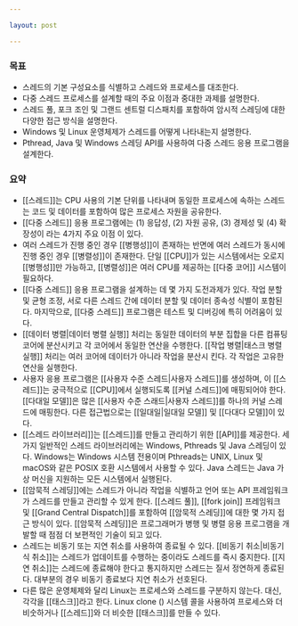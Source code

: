```yaml
---

layout: post

---
```


### 목표

* 스레드의 기본 구성요소를 식별하고 스레드와 프로세스를 대조한다.
* 다중 스레드 프로세스를 설계할 때의 주요 이점과 중대한 과제를 설명한다.
* 스레드 풀, 포크 조인 및 그랜드 센트럴 디스패치를 포함하여 암시적 스레딩에 대한 다양한 접근 방식을 설명한다.
* Windows 및 Linux 운영체제가 스레드를 어떻게 나타내는지 설명한다.
* Pthread, Java 및 Windows 스레딩 API를 사용하여 다중 스레드 응용 프로그램을 설계한다.

### 요약

- [[스레드]]는 CPU 사용의 기본 단위를 나타내며 동일한 프로세스에 속하는 스레드는 코드 및 데이터를 포함하여 많은 프로세스 자원을 공유한다.
- [[다중 스레드]] 응용 프로그램에는 (1) 응답성, (2) 자원 공유, (3) 경제성 및 (4) 확장성이 라는 4가지 주요 이점 이 있다.
- 여러 스레드가 진행 중인 경우 [[병행성]]이 존재하는 반면에 여러 스레드가 동시에 진행 중인 경우 [[병렬성]]이 존재한다. 단일 [[CPU]]가 있는 시스템에서는 오로지 [[병행성]]만 가능하고, [[병렬성]]은 여러 CPU를 제공하는 [[다중 코어]] 시스템이 필요하다.
- [[다중 스레드]] 응용 프로그램을 설계하는 데 몇 가지 도전과제가 있다. 작업 분할 및 균형 조정, 서로 다른 스레드 간에 데이터 분할 및 데이터 종속성 식별이 포함된다. 마지막으로, [[다중 스레드]] 프로그램은 테스트 및 디버깅에 특히 어려움이 있다.
- [[데이터 병렬|데이터 병렬 실행]] 처리는 동일한 데이터의 부분 집합을 다른 컴퓨팅 코어에 분산시키고 각 코어에서 동일한 연산을 수행한다. [[작업 병렬|태스크 병렬 실행]] 처리는 여러 코어에 데이터가 아니라 작업을 분산시 킨다. 각 작업은 고유한 연산을 실행한다.
- 사용자 응용 프로그램은 [[사용자 수준 스레드|사용자 스레드]]를 생성하며, 이 [[스레드]]는 궁극적으로 [[CPU]]에서 실행되도록 [[커널 스레드]]에 매핑되어야 한다. [[다대일 모델]]은 많은 [[사용자 수준 스래드|사용자 스레드]]를 하나의 커널 스레드에 매핑한다. 다른 접근법으로는 [[일대일|일대일 모델]] 및 [[다대다 모델]]이 있다.
- [[스레드 라이브러리]]는 [[스레드]]를 만들고 관리하기 위한 [[API]]를 제공한다. 세 가지 일반적인 스레드 라이브러리에는 Windows, Pthreads 및 Java 스레딩이 있다. Windows는 Windows 시스템 전용이며 Pthreads는 UNIX, Linux 및 macOS와 같은 POSIX 호환 시스템에서 사용할 수 있다. Java 스레드는 Java 가상 머신을 지원하는 모든 시스템에서 실행된다.
- [[암묵적 스레딩]]에는 스레드가 아니라 작업을 식별하고 언어 또는 API 프레임워크가 스레드를 만들고 관리할 수 있게 한다. [[스레드 풀]], [[fork join]] 프레임워크 및 [[Grand Central Dispatch]]를 포함하여 [[암묵적 스레딩]]에 대한 몇 가지 접근 방식이 있다. [[암묵적 스레딩]]은 프로그래머가 병행 및 병렬 응용 프로그램을 개발할 때 점점 더 보편적인 기술이 되고 있다.
- 스레드는 비동기 또는 지연 취소를 사용하여 종료될 수 있다. [[비동기 취소|비동기식 취소]]는 스레드가 업데이트를 수행하는 중이라도 스레드를 즉시 중지한다. [[지연 취소]]는 스레드에 종료해야 한다고 통지하지만 스레드는 질서 정연하게 종료된다. 대부분의 경우 비동기 종료보다 지연 취소가 선호된다.
- 다른 많은 운영체제와 달리 Linux는 프로세스와 스레드를 구분하지 않는다. 대신, 각각을 [[태스크]]라고 한다. Linux clone () 시스템 콜을 사용하여 프로세스와 더 비숫하거나 [[스레드]]와 더 비슷한 [[태스크]]를 만들 수 있다.